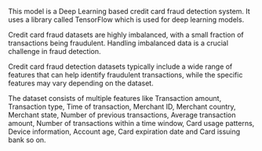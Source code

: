 This model is a Deep Learning based credit card fraud detection system. It uses a library 
called TensorFlow which is used for deep learning models. 

Credit card fraud datasets are highly imbalanced, with a small fraction of transactions being 
fraudulent. Handling imbalanced data is a crucial challenge in fraud detection.

Credit card fraud detection datasets 
typically include a wide range of features that can help identify fraudulent transactions, while the 
specific features may vary depending on the dataset.

The dataset consists of multiple features like Transaction amount, Transaction type, Time 
of transaction, Merchant ID, Merchant country, Merchant state, Number of previous 
transactions, Average transaction amount, Number of transactions within a time window, 
Card usage patterns, Device information, Account age, Card expiration date and Card 
issuing bank so on.
